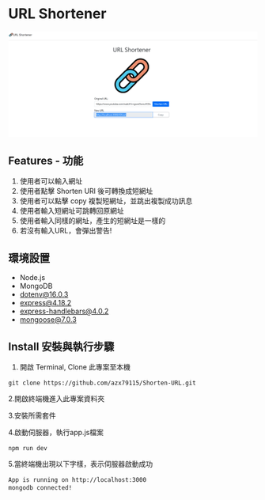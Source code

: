 # URL Shortener

![imge](URL.png)

## Features - 功能

1. 使用者可以輸入網址
2. 使用者點擊 Shorten URl 後可轉換成短網址
3. 使用者可以點擊 copy 複製短網址，並跳出複製成功訊息
4. 使用者輸入短網址可跳轉回原網址
5. 使用者輸入同樣的網址，產生的短網址是一樣的
6. 若沒有輸入URL，會彈出警告!

## 環境設置
- Node.js
- MongoDB
- dotenv@16.0.3
- express@4.18.2
- express-handlebars@4.0.2
- mongoose@7.0.3

## Install 安裝與執行步驟

1. 開啟 Terminal, Clone 此專案至本機

```
git clone https://github.com/azx79115/Shorten-URL.git
```

2.開啟終端機進入此專案資料夾

3.安裝所需套件

4.啟動伺服器，執行app.js檔案

```
npm run dev
```

5.當終端機出現以下字樣，表示伺服器啟動成功

```
App is running on http://localhost:3000
mongodb connected!
```